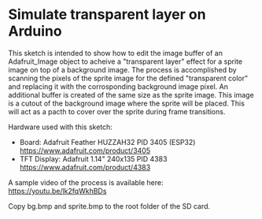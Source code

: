 # Simulate transparent layer on Arduino 

  This sketch is intended to show how to edit the image buffer of an Adafruit_Image object to acheive a "transparent layer" effect for a sprite image
  on top of a background image. The process is accomplished by scanning the pixels of the sprite image for the defined "transparent color" and replacing
  it with the corrosponding background image pixel. An additional buffer is created of the same size as the sprite image. This image is a cutout of the background
  image where the sprite will be placed. This will act as a pacth to cover over the sprite during frame transitions.
  
  Hardware used with this sketch: 
   * Board: Adafruit Feather HUZZAH32 PID 3405 (ESP32)  https://www.adafruit.com/product/3405
   * TFT Display: Adafruit 1.14" 240x135 PID 4383  https://www.adafruit.com/product/4383
  
  A sample video of the process is available here: https://youtu.be/lk2fqWkhBDs
  
  Copy bg.bmp and sprite.bmp to the root folder of the SD card.
 
